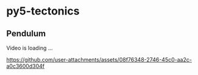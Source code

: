 # py5-tectonics

## Pendulum

Video is loading ...

https://github.com/user-attachments/assets/08f76348-2746-45c0-aa2c-a0c3600d304f
